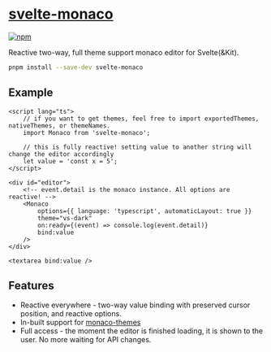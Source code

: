 # [svelte-monaco](https://tristan-f-r.github.io/svelte-monaco)

[![npm](https://img.shields.io/npm/v/svelte-monaco)](https://npmjs.com/package/svelte-monaco)

Reactive two-way, full theme support monaco editor for Svelte(&Kit).

```sh
pnpm install --save-dev svelte-monaco
```

## Example

```svelte
<script lang="ts">
	// if you want to get themes, feel free to import exportedThemes, nativeThemes, or themeNames.
	import Monaco from 'svelte-monaco';

	// this is fully reactive! setting value to another string will change the editor accordingly
	let value = 'const x = 5';
</script>

<div id="editor">
	<!-- event.detail is the monaco instance. All options are reactive! -->
	<Monaco
		options={{ language: 'typescript', automaticLayout: true }}
		theme="vs-dark"
		on:ready={(event) => console.log(event.detail)}
		bind:value
	/>
</div>

<textarea bind:value />
```

## Features

- Reactive everywhere - two-way value binding with preserved cursor position, and reactive options.
- In-built support for [monaco-themes](https://github.com/brijeshb42/monaco-themes)
- Full access - the moment the editor is finished loading, it is shown to the user. No more waiting for API changes.
